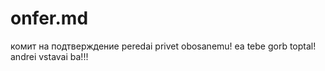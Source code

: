 # onfer.md
комит
на подтверждение
peredai privet obosanemu!
ea tebe gorb toptal!
andrei vstavai ba!!!
